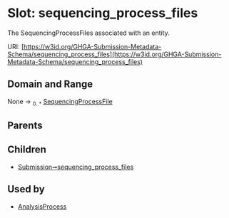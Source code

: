 
# Slot: sequencing_process_files


The SequencingProcessFiles associated with an entity.

URI: [https://w3id.org/GHGA-Submission-Metadata-Schema/sequencing_process_files](https://w3id.org/GHGA-Submission-Metadata-Schema/sequencing_process_files)


## Domain and Range

None &#8594;  <sub>0..\*</sub> [SequencingProcessFile](SequencingProcessFile.md)

## Parents


## Children

 *  [Submission➞sequencing_process_files](Submission_sequencing_process_files.md)

## Used by

 * [AnalysisProcess](AnalysisProcess.md)
